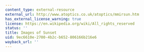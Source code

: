 ```yaml
---
content_type: external-resource
external_url: http://www.atoptics.co.uk/atoptics/mmirsun.htm
has_external_license_warning: true
license: https://en.wikipedia.org/wiki/All_rights_reserved
status: ''
title: Images of Sunset
uid: 9ec6610e-2700-4b2c-b652-806166b216e6
wayback_url: ''
---
```

